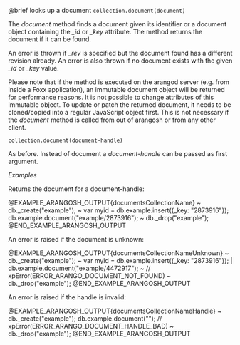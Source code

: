 

@brief looks up a document
`collection.document(document)`

The *document* method finds a document given its identifier or a document
object containing the *_id* or *_key* attribute. The method returns
the document if it can be found.

An error is thrown if *_rev* is specified but the document found has a
different revision already. An error is also thrown if no document exists
with the given *_id* or *_key* value.

Please note that if the method is executed on the arangod server (e.g. from
inside a Foxx application), an immutable document object will be returned
for performance reasons. It is not possible to change attributes of this
immutable object. To update or patch the returned document, it needs to be
cloned/copied into a regular JavaScript object first. This is not necessary
if the *document* method is called from out of arangosh or from any other
client.

`collection.document(document-handle)`

As before. Instead of document a *document-handle* can be passed as
first argument.

*Examples*

Returns the document for a document-handle:

@EXAMPLE_ARANGOSH_OUTPUT{documentsCollectionName}
~ db._create("example");
~ var myid = db.example.insert({_key: "2873916"});
  db.example.document("example/2873916");
~ db._drop("example");
@END_EXAMPLE_ARANGOSH_OUTPUT

An error is raised if the document is unknown:

@EXAMPLE_ARANGOSH_OUTPUT{documentsCollectionNameUnknown}
~ db._create("example");
~ var myid = db.example.insert({_key: "2873916"});
| db.example.document("example/4472917");
~     // xpError(ERROR_ARANGO_DOCUMENT_NOT_FOUND)
~ db._drop("example");
@END_EXAMPLE_ARANGOSH_OUTPUT

An error is raised if the handle is invalid:

@EXAMPLE_ARANGOSH_OUTPUT{documentsCollectionNameHandle}
~ db._create("example");
  db.example.document(""); // xpError(ERROR_ARANGO_DOCUMENT_HANDLE_BAD)
~ db._drop("example");
@END_EXAMPLE_ARANGOSH_OUTPUT


